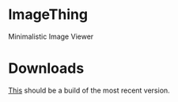 ImageThing
==========

Minimalistic Image Viewer

Downloads
=========

[This](http://download1347.mediafire.com/0eprx1tczkzg/tpodt5349ccp328/ImageThing.exe) should be a build of the most recent version.
